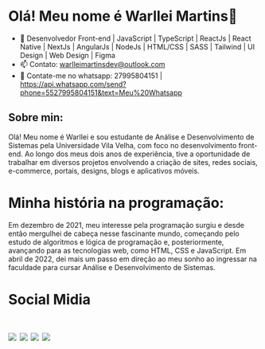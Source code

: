 <h1>Olá! Meu nome é Warllei Martins👋</h1>

- 📜 Desenvolvedor Front-end | JavaScript | TypeScript | ReactJs | React Native | NextJs | AngularJs | NodeJs | HTML/CSS | SASS | Tailwind | UI Design | Web Design | Figma
- 📫 Contato: warlleimartinsdev@outlook.com
-  📱 Contate-me no whatsapp: 27995804151 | https://api.whatsapp.com/send?phone=5527995804151&text=Meu%20Whatsapp

<div>
<h2>Sobre min:</h2>
  
Olá! Meu nome é Warllei e sou estudante de Análise e Desenvolvimento de Sistemas pela Universidade Vila Velha, com foco no desenvolvimento front-end. Ao longo dos meus dois anos de experiência, tive a oportunidade de trabalhar em diversos projetos envolvendo a criação de sites, redes sociais, e-commerce, portais, designs, blogs e aplicativos móveis.
<div/>
  
<div>
<h1>Minha história na programação:</h1>
  
Em dezembro de 2021, meu interesse pela programação surgiu e desde então mergulhei de cabeça nesse fascinante mundo, começando pelo estudo de algoritmos e lógica de programação e, posteriormente, avançando para as tecnologias web, como HTML, CSS e JavaScript. Em abril de 2022, dei mais um passo em direção ao meu sonho ao ingressar na faculdade para cursar Análise e Desenvolvimento de Sistemas.
<div/>
 
<h1>Social Midia<h1/>
<div> 
  <a href="https://www.instagram.com/warlleimartinsdev/"><img src="https://img.shields.io/badge/-Instagram-%23E4405F?style=for-the-badge&logo=instagram&logoColor=white" target="_blank"></a>
 <a href="https://discord.gg/XTkp4JPg" target="_blank"><img src="https://img.shields.io/badge/Discord-7289DA?style=for-the-badge&logo=discord&logoColor=white" target="_blank"></a> 
  <a href = "mailto:warlleimartinsdev@outlook"><img src="https://img.shields.io/badge/-Gmail-%23333?style=for-the-badge&logo=gmail&logoColor=white" target="_blank"></a>
  <a href="https://www.linkedin.com/in/warllei-martins-%F0%9F%8F%B3%EF%B8%8F%E2%80%8D%F0%9F%8C%88-823510153/" target="_blank"><img src="https://img.shields.io/badge/-Linkedin-%23333?style=for-the-badge&logo=linkedin&logoColor=blue" target="_blank"></
</div>

  

